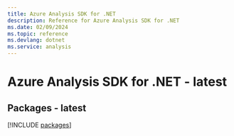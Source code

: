 ```yaml
---
title: Azure Analysis SDK for .NET
description: Reference for Azure Analysis SDK for .NET
ms.date: 02/09/2024
ms.topic: reference
ms.devlang: dotnet
ms.service: analysis
---
```

# Azure Analysis SDK for .NET - latest
## Packages - latest
[!INCLUDE [packages](analysis-index.md)]